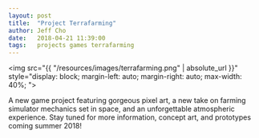 ```yaml
---
layout: post
title:  "Project Terrafarming"
author: Jeff Cho
date:   2018-04-21 11:39:00
tags:   projects games terrafarming
---
```

  
  <img src="{{ "/resources/images/terrafarming.png" | absolute_url }}" style="display: block; margin-left: auto; margin-right: auto; max-width: 40%; ">
  
  A new game project featuring gorgeous pixel art, a new take on farming simulator mechanics set in space, and an unforgettable atmospheric experience.  Stay tuned for more information, concept art, and prototypes coming summer 2018!